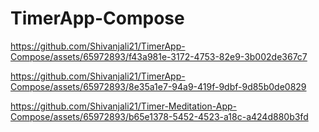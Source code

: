 # TimerApp-Compose

https://github.com/Shivanjali21/TimerApp-Compose/assets/65972893/f43a981e-3172-4753-82e9-3b002de367c7

https://github.com/Shivanjali21/TimerApp-Compose/assets/65972893/8e35a1e7-94a9-419f-9dbf-9d85b0de0829

https://github.com/Shivanjali21/Timer-Meditation-App-Compose/assets/65972893/b65e1378-5452-4523-a18c-a424d880b3fd

